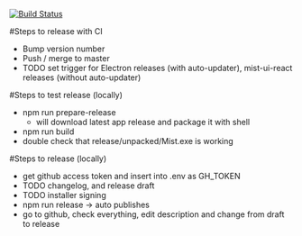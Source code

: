 [![Build Status](https://travis-ci.org/PhilippLgh/mist-react-shell.svg?branch=master)](https://travis-ci.org/PhilippLgh/mist-react-shell)

#Steps to release with CI
- Bump version number
- Push / merge to master
- TODO set trigger for Electron releases (with auto-updater), mist-ui-react releases (without auto-updater)

#Steps to test release (locally)
- npm run prepare-release
  - will download latest app release and package it with shell
- npm run build
- double check that release/unpacked/Mist.exe is working

#Steps to release (locally)
- get github access token and insert into .env as GH_TOKEN
- TODO changelog, and release draft
- TODO installer signing
- npm run release -> auto publishes
- go to github, check everything, edit description and change from draft to release